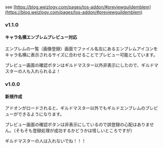 see [https://blog.weizlogy.com/pages/tos-addon/#previewguildemblem](https://blog.weizlogy.com/pages/tos-addon/#previewguildemblem)

### v1.1.0

#### キャラ名横エンブレムプレビュー対応

エンブレムの一覧（画像登録）画面でファイル名左にあるエンブレムアイコンをキャラ名横に表示されるサイズに合わせることでプレビュー可能としています。

プレビュー画面の確認ボタンはギルドマスター以外非表示にしたので、ギルドマスターの人も入れられるよ！

### v1.0.0

#### 新規作成

アドオンがロードされると、ギルドマスター以外でもギルドエンブレムのプレビューができるようになります。

プレビュー画面の確認ボタンは非表示にしているので誤登録の心配はありません。（そもそも登録処理が成功するかどうかは怪しいところですが）

ギルドマスターの人は入れないでね！！！
